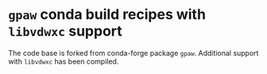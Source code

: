 # `gpaw` conda build recipes with `libvdwxc` support
The code base is forked from conda-forge package `gpaw`. Additional
support with `libvdwxc` has been compiled.
